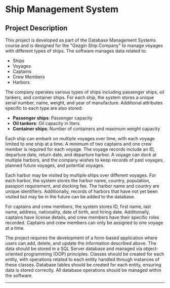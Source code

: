 # Ship Management System

## Project Description
This project is developed as part of the Database Management Systems course and is designed for the "Gezgin Ship Company" to manage voyages with different types of ships. The software manages data related to:

- Ships
- Voyages
- Captains
- Crew Members
- Harbors

The company operates various types of ships including passenger ships, oil tankers, and container ships. For each ship, the system stores a unique serial number, name, weight, and year of manufacture. Additional attributes specific to each type are also stored:
- **Passenger ships**: Passenger capacity
- **Oil tankers**: Oil capacity in liters
- **Container ships**: Number of containers and maximum weight capacity

Each ship can embark on multiple voyages over time, with each voyage limited to one ship at a time. A minimum of two captains and one crew member is required for each voyage. The voyage records include an ID, departure date, return date, and departure harbor. A voyage can dock at multiple harbors, and the company wishes to keep records of past voyages, planned future voyages, and potential voyages.

Each harbor may be visited by multiple ships over different voyages. For each harbor, the system stores the harbor name, country, population, passport requirement, and docking fee. The harbor name and country are unique identifiers. Additionally, records of harbors that have not yet been visited but may be in the future can be added to the database.

For captains and crew members, the system stores ID, first name, last name, address, nationality, date of birth, and hiring date. Additionally, captains have license details, and crew members have their specific roles recorded. Captains and crew members can only be assigned to one voyage at a time.

The project requires the development of a form-based application where users can add, delete, and update the information described above. The data should be stored in a SQL Server database and managed via object-oriented programming (OOP) principles. Classes should be created for each entity, with operations related to each entity handled through instances of these classes. Database tables should be created for each entity, ensuring data is stored correctly. All database operations should be managed within the software.

---

